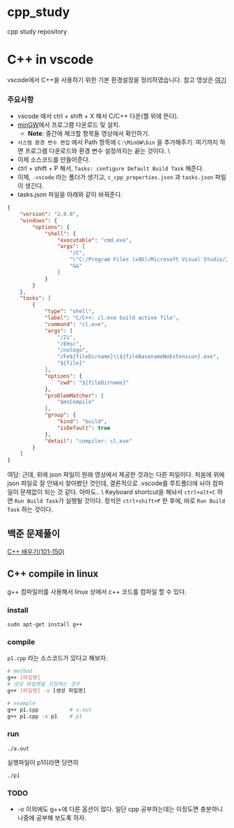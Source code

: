 # cpp_study
cpp study repository

# C++ in vscode
vscode에서 C++을 사용하기 위한 기본 환경설정을 정리하였습니다.
참고 영상은 [여기](https://www.youtube.com/watch?v=3-PD_AUSOLM&t=1s)

### 주요사항
* vscode 에서 ctrl + shift + X 해서 C/C++ 다운(젤 위에 뜬다).
* [minGW](https://sourceforge.net/projects/mingw/)에서 프로그램 다운로드 및 설치.
    * **Note**: 중간에 체크할 항목들 영상에서 확인하기. 
* `시스템 환경 변수 편집` 에서 Path 항목에 `C:\MinGW\bin` 을 추가해주기.
여기까지 하면 프로그램 다운로드와 환경 변수 설정까지는 끝는 것이다. \
* 이제 소스코드를 만들어준다.
* ctrl + shift + P 해서, `Tasks: configure Default Build Task` 해준다. 
* 이제, `.vscode` 라는 폴더가 생기고, `c_cpp_properties.json` 과 `tasks.json` 파일이 생긴다. 
* tasks.json 파일을 아래와 같이 바꿔준다.
```json
{
	"version": "2.0.0",
	"windows": {
        "options": {
            "shell": {
                "executable": "cmd.exe",
                "args": [
                    "/C",
                    "\"C:/Program Files (x86)/Microsoft Visual Studio/2019/Enterprise/Common7/Tools/VsDevCmd.bat\"",
                    "&&"
                ]
            }
        }
    },
	"tasks": [
		{
			"type": "shell",
			"label": "C/C++: cl.exe build active file",
			"command": "cl.exe",
			"args": [
				"/Zi",
				"/EHsc",
				"/nologo",
				"/Fe${fileDirname}\\${fileBasenameNoExtension}.exe",
				"${file}"
			],
			"options": {
				"cwd": "${fileDirname}"
			},
			"problemMatcher": [
				"$msCompile"
			],
			"group": {
				"kind": "build",
				"isDefault": true
			},
			"detail": "compiler: cl.exe"
		}
	]
}
```
여담: 근데, 위에 json 파일이 원래 영상에서 제공한 것과는 다른 파일이다. 처음에 위에 json 파일로 잘 안돼서 찾아봤던 것인데, 결론적으로 .vscode를 루트폴더에 놔야 컴파일이 문제없이 되는 것 같다. 아마도.. \ 
Keyboard shortcut을 해놔서 `ctrl+alt+C` 하면 `Run Build Task`가 실행될 것이다. 정석은 `ctrl+shift+P` 한 후에, 바로 `Run Build Task` 하는 것이다.

## 백준 문제풀이
[C++ 배우기(101-150)](https://www.acmicpc.net/workbook/view/568)

## C++ compile in linux
g++ 컴파일러를 사용해서 linux 상에서 c++ 코드를 컴파일 할 수 있다.

### install
```
sudo apt-get install g++
```

### compile
`p1.cpp` 라는 소스코드가 있다고 해보자.
```sh
# method
g++ [파일명]
# 생성 파일명을 지정하는 경우
g++ [파일명] -o [생성 파일명]

# example
g++ p1.cpp			# a.out
g++ p1.cpp -o p1	# p1

```

### run
```
./a.out
```
실행파일이 p1이라면 당연히
```
./p1
```

### TODO
* -o 이외에도 g++에 다른 옵션이 많다. 일단 cpp 공부하는데는 이정도면 충분하니 나중에 공부해 보도록 하자.
